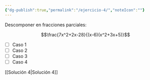 ```yaml
---
{"dg-publish":true,"permalink":"/ejercicio-4/","noteIcon":""}
---
```



Descomponer en fracciones parciales: 


$$\frac{7x^2+2x-28}{(x-6)(x^2+3x+5)}$$

- [ ] Caso 1
- [ ] Caso 2
- [ ] Caso 3
- [ ] Caso 4

[[Solución 4\|Solución 4]]

